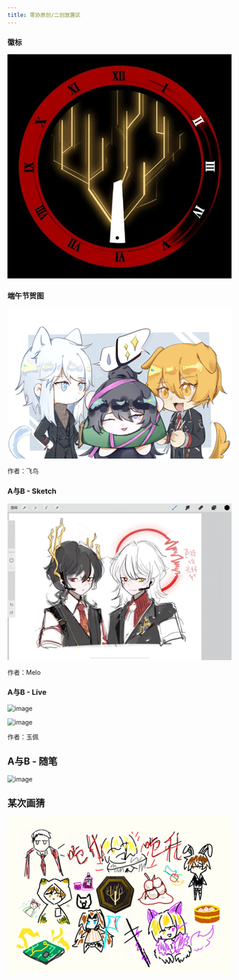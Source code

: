 ```yaml
---
title: 零协原创/二创放置区
---
```


<!--![image](/img/page/recreation/xxx.xxx)-->
<!--需要补充各位作者的链接！-->

### 徽标
![image](/img/page/recreation/ZALogo.jpg)

### 端午节贺图
![image](/img/page/recreation/dragonboat.png)

作者：飞鸟

### A与B - Sketch
![image](/img/page/recreation/a&bSketch.png)

作者：Melo

### A与B - Live
![image](/img/page/recreation/a&bLiveSketch.png)

![image](/img/page/recreation/a&bLive.png)

作者：玉佩

## A与B - 随笔
![image](/img/page/recreation/a&bStage.jpg)

## 某次画猜
![image](/img/page/recreation/drawguessBg.png)